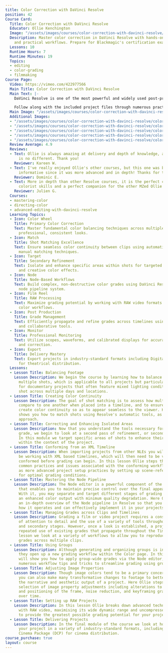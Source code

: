 ```yaml
---
title: Color Correction with DaVinci Resolve
position: 42
Course Card:
  Title: Color Correction with DaVinci Resolve
  Educator: Ollie Kenchington
  Image: "/assets/images/courses/color-correction-with-davinci-resolve/color-correction-with-davinci-resolve.jpg"
  Description: Master color correction in DaVinci Resolve with hands-on exercises
    and practical workflows. Prepare for Blackmagic's certification exam.
  Lessons: 10
  Runtime Hours: 7
  Runtime Minutes: 19
  Topics:
  - editing
  - color-grading
  - filmmaking
Course Page:
  Video: https://vimeo.com/422977566
  Main Title: Color Correction with DaVinci Resolve
  Main Text: |-
    DaVinci Resolve is one of the most powerful and widely used post-production tools available and in this officially certified course, professional colorist Ollie Kenchington offers an in-depth guide to its tools, effects and workflows.

    Follow along with the included project files through numerous practical exercises to gain a detailed understanding of how to color correct and grade real-world productions. Following completion you will be eligible to sit the official Blackmagic Design exam to become a certified color professional.
  Main Image: "/assets/images/courses/color-correction-with-davinci-resolve/color-correction-with-davinci-resolve-1.jpg"
  Additional Images:
  - "/assets/images/courses/color-correction-with-davinci-resolve/color-correction-with-davinci-resolve-2.jpg"
  - "/assets/images/courses/color-correction-with-davinci-resolve/color-correction-with-davinci-resolve-3.jpg"
  - "/assets/images/courses/color-correction-with-davinci-resolve/color-correction-with-davinci-resolve-4.jpg"
  - "/assets/images/courses/color-correction-with-davinci-resolve/color-correction-with-davinci-resolve-5.jpg"
  - "/assets/images/courses/color-correction-with-davinci-resolve/color-correction-with-davinci-resolve-6.jpg"
  Review Average: 4.9
  Reviews:
  - Text: Ollie is always amazing at delivery and depth of knowledge, and this course
      is no different. Thank you!
    Reviewer: Kareen W.
  - Text: I've really enjoyed Ollie's other courses, but this one was by far the most
      informative since it was more advanced and in depth! Thanks for the great presentation!
    Reviewer: Dominic E.
  - Text: More in depth than other Resolve courses, it is the perfect course for upgrading
      colorist skills and a perfect companion for the other MZed Ollie's courses.
    Reviewer: Julien G.
  Courses:
  - mastering-color
  - directing-color
  - advanced-editing-with-davinci-resolve
  Learning Topics:
  - Icon: Color Wheel
    Title: Primary Color Correction
    Text: Master fundamental color balancing techniques across multiple shots to achieve
      professional, consistent looks.
  - Icon: Match
    Title: Shot Matching Excellence
    Text: Ensure seamless color continuity between clips using automatic tools and
      manual matching techniques.
  - Icon: Target
    Title: Secondary Refinement
    Text: Isolate and enhance specific areas within shots for targeted corrections
      and creative color effects.
  - Icon: Node
    Title: Node-Based Workflows
    Text: Build complex, non-destructive color grades using DaVinci Resolve's powerful
      node pipeline system.
  - Icon: Film Reel
    Title: RAW Processing
    Text: Maximize grading potential by working with RAW video formats and scene-referred
      color workflows.
  - Icon: Post Production
    Title: Grade Management
    Text: Efficiently propagate and refine grades across timelines using groups, versions,
      and collaborative tools.
  - Icon: Monitor
    Title: Professional Monitoring
    Text: Utilize scopes, waveforms, and calibrated displays for accurate color evaluation
      and correction.
  - Icon: Export
    Title: Delivery Mastery
    Text: Export projects in industry-standard formats including Digital Cinema Packages
      for theatrical distribution.
  Lessons:
  - Lesson Title: Balancing Footage
    Lesson Description: We begin the course by learning how to balance footage across
      multiple shots, which is applicable to all projects but particularly useful
      for documentary projects that often feature mixed lighting conditions, and scenes
      shot across multiple days and locations.
  - Lesson Title: Creating Color Continuity
    Lesson Description: The goal of shot matching is to assess how multiple clips
      compare to one another when placed into a timeline, and to ensure that they
      create color continuity so as to appear seamless to the viewer. Here, Ollie
      shows you how to match shots using Resolve's automatic tools, as well as a manual
      approach.
  - Lesson Title: Correcting and Enhancing Isolated Areas
    Lesson Description: Now that you understand the tools necessary for a primary
      grade, we begin to look at a second pass of refinement, or secondary grade.
      In this module we target specific areas of shots to enhance their effectiveness
      within the context of the project.
  - Lesson Title: Conforming from an XML Timeline
    Lesson Description: When importing projects from other NLEs you will frequently
      be working with XML based timelines, which will then need to be verified and
      conformed before grading can begin. In this lesson Ollie steps through the most
      common practices and issues associated with the conforming workflow, as well
      as more advanced project setup practices by setting up scene-referred color
      for optimal grading conditions.
  - Lesson Title: Mastering the Node Pipeline
    Lesson Description: The Node editor is a powerful component of the Color page
      that enables you to maintain precise control over the final appearance of images.
      With it, you may separate and target different stages of grading while ensuring
      an enhanced color output with minimum quality degradation. Here Ollie provides
      an in-depth overview of the Node pipeline in Resolve so that you fully understand
      how it operates and can effectively implement it in your projects.
  - Lesson Title: Managing Grades across Clips and Timelines
    Lesson Description: Grading a film or video project requires a considerable level
      of attention to detail and the use of a variety of tools throughout both primary
      and secondary stages. However, once a look is established, a project often makes
      repeated use of existing grades that propagate throughout the Timeline. In this
      lesson we look at a variety of workflows to allow you to reproduce and refine
      grades across multiple clips.
  - Lesson Title: Using Groups
    Lesson Description: Although generating and organizing groups is incredibly simple,
      they open up a new grading workflow within the Color page. In this lesson Ollie
      will show you how to apply group-wide grades via the Node editor, as well as
      numerous workflow tips and tricks to streamline grading using groups.
  - Lesson Title: Adjusting Image Properties
    Lesson Description: Though image colors tend to be a primary concern of the colorist,
      you can also make many transformative changes to footage to better accommodate
      the narrative and aesthetic output of a project. Here Ollie steps through a
      selection of image property adjustments including alterations to the scaling
      and positioning of the frame, noise reduction, and keyframing grades to change
      over time.
  - Lesson Title: Setting up RAW Projects
    Lesson Description: In this lesson Ollie breaks down advanced techniques for working
      with RAW video, maximising its wide dynamic range and uncompressed pixel data
      to provide the greatest possible grading potential for your projects.
  - Lesson Title: Delivering Projects
    Lesson Description: In the final module of the course we look at how to export
      your project in a variety of industry-standard formats, including a Digital
      Cinema Package (DCP) for cinema distribution.
course_purchase: true
layout: course
---
```


